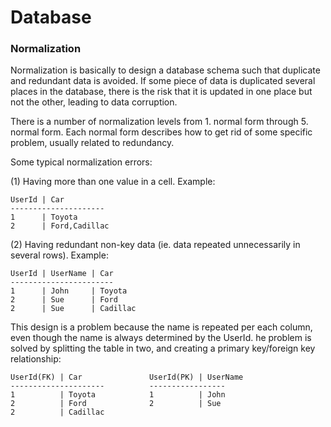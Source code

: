 # Database

### Normalization
Normalization is basically to design a database schema such that duplicate and redundant data is avoided. If some piece of data is duplicated several places in the database, there is the risk that it is updated in one place but not the other, leading to data corruption.

There is a number of normalization levels from 1. normal form through 5. normal form. Each normal form describes how to get rid of some specific problem, usually related to redundancy.

Some typical normalization errors:

(1) Having more than one value in a cell. Example:
```
UserId | Car
---------------------
1      | Toyota
2      | Ford,Cadillac
```

(2) Having redundant non-key data (ie. data repeated unnecessarily in several rows). Example:
```
UserId | UserName | Car
-----------------------
1      | John     | Toyota
2      | Sue      | Ford
2      | Sue      | Cadillac
```
This design is a problem because the name is repeated per each column, even though the name is always determined by the UserId.
he problem is solved by splitting the table in two, and creating a primary key/foreign key relationship:

```
UserId(FK) | Car               UserId(PK) | UserName
---------------------          -----------------
1          | Toyota            1          | John
2          | Ford              2          | Sue
2          | Cadillac
```